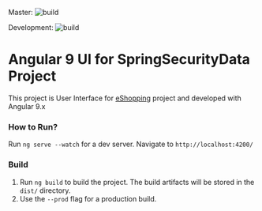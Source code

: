 Master: ![build](https://github.com/pavankjadda/eShopping-UI/workflows/eShopping-UI/badge.svg?branch=master)

Development: ![build](https://github.com/pavankjadda/eShopping-UI/workflows/eShopping-UI/badge.svg?branch=development)

# Angular 9 UI for SpringSecurityData Project

This project is User Interface for [eShopping](https://github.com/pavankjadda/eShopping.git) project and developed with Angular 9.x


### How to  Run?

Run `ng serve --watch` for a dev server. Navigate to `http://localhost:4200/`

### Build

1. Run `ng build` to build the project. The build artifacts will be stored in the `dist/` directory. 
2. Use the `--prod` flag for a production build.

